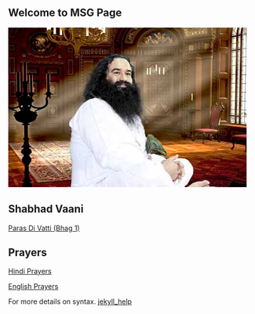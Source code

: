 ## Welcome to MSG Page

![Guru Gurmeet Ram Rahim Singh Insan](docs/assests/images/1_guru_gurmeet_ram_rahim.jpg)


## Shabhad Vaani

[Paras Di Vatti (Bhag 1)](./data/Paras_Di_Vatti_Bhag_1.md)


## Prayers

[Hindi Prayers](./data/prayer/hindi_index.md)

[English Prayers](./data/prayer/english_index.md)

For more details on syntax. [jekyll_help](jekyll_help.md)
